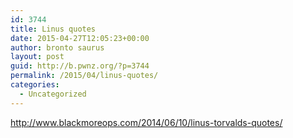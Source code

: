 ```yaml
---
id: 3744
title: Linus quotes
date: 2015-04-27T12:05:23+00:00
author: bronto saurus
layout: post
guid: http://b.pwnz.org/?p=3744
permalink: /2015/04/linus-quotes/
categories:
  - Uncategorized
---
```

<http://www.blackmoreops.com/2014/06/10/linus-torvalds-quotes/>